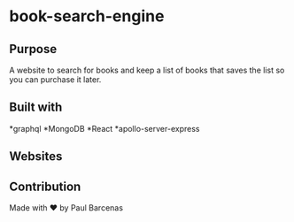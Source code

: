 # book-search-engine
## Purpose
A website to search for books and keep a list of books that saves the list so you can purchase it later.


## Built with
*graphql
*MongoDB
*React
*apollo-server-express


## Websites


## Contribution
Made with ❤️ by Paul Barcenas
